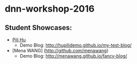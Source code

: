 # dnn-workshop-2016

## Student Showcases:

   * [Pili Hu](https://github.com/hupilidemo)
      * Demo Blog: http://hupilidemo.github.io/my-test-blog/
   * [Mena WANG] (http://github.com/menawang)
      * Demo Blog: http://menawang.github.io/fancy-blog/  
